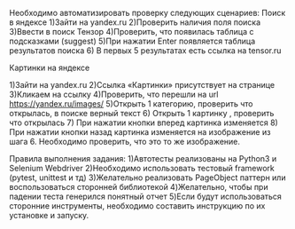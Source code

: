 Необходимо автоматизировать проверку следующих сценариев:
Поиск в яндексе
1)Зайти на yandex.ru
2)Проверить наличия поля поиска
3)Ввести в поиск Тензор
4)Проверить, что появилась таблица с подсказками (suggest) 
5)При нажатии Enter появляется таблица результатов поиска
6) В первых 5 результатах есть ссылка на tensor.ru

Картинки на яндексе

1)Зайти на yandex.ru
2)Ссылка «Картинки» присутствует на странице
3)Кликаем на ссылку
4)Проверить, что перешли на url https://yandex.ru/images/
5)Открыть 1 категорию, проверить что открылась, в поиске верный текст
6) Открыть 1 картинку , проверить что открылась
7) При нажатии кнопки вперед  картинка изменяется
8) При нажатии кнопки назад картинка изменяется на изображение из шага 6. Необходимо проверить, что это то же изображение.
 
Правила выполнения задания:
1)Автотесты реализованы на Python3 и Selenium Webdriver
2)Необходимо использовать тестовый framework (pytest, unittest и тд)
3)Желательно реализовать PageObject паттерн или воспользоваться сторонней библиотекой
4)Желательно, чтобы при падении теста генерился понятный отчет
5)Если будут использоваться сторонние инструменты, необходимо составить инструкцию по их установке и запуску.
